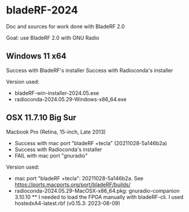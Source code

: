 # bladeRF-2024
Doc and sources for work done with BladeRF 2.0 

Goal: use BladeRF 2.0 with GNU Radio

## Windows 11 x64
Success with BladeRF's installer
Success with Radioconda's installer

Version used:
- bladeRF-win-installer-2024.05.exe
- radioconda-2024.05.29-Windows-x86_64.exe


## OSX 11.7.10 Big Sur
Macbook Pro (Retina, 15-inch, Late 2013)

- Success with mac port "bladeRF +tecla" (20211028-5a146b2a)
- Success with Radioconda's installer
- FAIL with mac port "gnuradio"

Version used:
- mac port "bladeRF +tecla": 20211028-5a146b2a. See https://ports.macports.org/port/bladeRF/builds/
- radioconda-2024.05.29-MacOSX-x86_64.pkg: gnuradio-companion 3.10.10
** I needed to load the FPGA manually with bladeRF-cli. I used hostedxA4-latest.rbf (v0.15.3: 2023-08-09)
